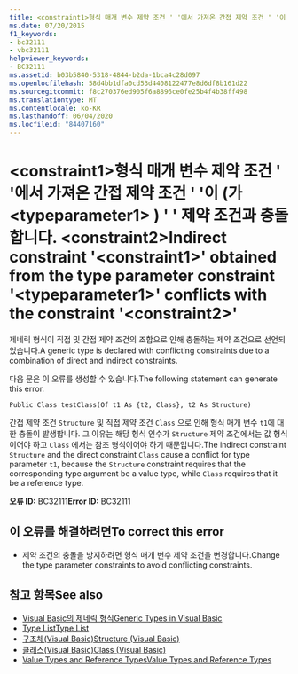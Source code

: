 ```yaml
---
title: <constraint1>형식 매개 변수 제약 조건 ' '에서 가져온 간접 제약 조건 ' '이 (가 <typeparameter1> ) ' ' 제약 조건과 충돌 합니다. <constraint2>
ms.date: 07/20/2015
f1_keywords:
- bc32111
- vbc32111
helpviewer_keywords:
- BC32111
ms.assetid: b03b5840-5318-4844-b2da-1bca4c28d097
ms.openlocfilehash: 58d4bb1dfa0cd53d4408122477e8d6df8b161d22
ms.sourcegitcommit: f8c270376ed905f6a8896ce0fe25b4f4b38ff498
ms.translationtype: MT
ms.contentlocale: ko-KR
ms.lasthandoff: 06/04/2020
ms.locfileid: "84407160"
---
```

# <a name="indirect-constraint-constraint1-obtained-from-the-type-parameter-constraint-typeparameter1-conflicts-with-the-constraint-constraint2"></a><span data-ttu-id="3a4ff-102">\<constraint1>형식 매개 변수 제약 조건 ' '에서 가져온 간접 제약 조건 ' '이 (가 \<typeparameter1> ) ' ' 제약 조건과 충돌 합니다. \<constraint2></span><span class="sxs-lookup"><span data-stu-id="3a4ff-102">Indirect constraint '\<constraint1>' obtained from the type parameter constraint '\<typeparameter1>' conflicts with the constraint '\<constraint2>'</span></span>
<span data-ttu-id="3a4ff-103">제네릭 형식이 직접 및 간접 제약 조건의 조합으로 인해 충돌하는 제약 조건으로 선언되었습니다.</span><span class="sxs-lookup"><span data-stu-id="3a4ff-103">A generic type is declared with conflicting constraints due to a combination of direct and indirect constraints.</span></span>  
  
 <span data-ttu-id="3a4ff-104">다음 문은 이 오류를 생성할 수 있습니다.</span><span class="sxs-lookup"><span data-stu-id="3a4ff-104">The following statement can generate this error.</span></span>  
  
 `Public Class testClass(Of t1 As {t2, Class}, t2 As Structure)`  
  
 <span data-ttu-id="3a4ff-105">간접 제약 조건 `Structure` 및 직접 제약 조건 `Class` 으로 인해 형식 매개 변수 `t1`에 대한 충돌이 발생합니다. 그 이유는 해당 형식 인수가 `Structure` 제약 조건에서는 값 형식이어야 하고 `Class` 에서는 참조 형식이어야 하기 때문입니다.</span><span class="sxs-lookup"><span data-stu-id="3a4ff-105">The indirect constraint `Structure` and the direct constraint `Class` cause a conflict for type parameter `t1`, because the `Structure` constraint requires that the corresponding type argument be a value type, while `Class` requires that it be a reference type.</span></span>  
  
 <span data-ttu-id="3a4ff-106">**오류 ID:** BC32111</span><span class="sxs-lookup"><span data-stu-id="3a4ff-106">**Error ID:** BC32111</span></span>  
  
## <a name="to-correct-this-error"></a><span data-ttu-id="3a4ff-107">이 오류를 해결하려면</span><span class="sxs-lookup"><span data-stu-id="3a4ff-107">To correct this error</span></span>  
  
- <span data-ttu-id="3a4ff-108">제약 조건의 충돌을 방지하려면 형식 매개 변수 제약 조건을 변경합니다.</span><span class="sxs-lookup"><span data-stu-id="3a4ff-108">Change the type parameter constraints to avoid conflicting constraints.</span></span>  
  
## <a name="see-also"></a><span data-ttu-id="3a4ff-109">참고 항목</span><span class="sxs-lookup"><span data-stu-id="3a4ff-109">See also</span></span>

- [<span data-ttu-id="3a4ff-110">Visual Basic의 제네릭 형식</span><span class="sxs-lookup"><span data-stu-id="3a4ff-110">Generic Types in Visual Basic</span></span>](../programming-guide/language-features/data-types/generic-types.md)
- [<span data-ttu-id="3a4ff-111">Type List</span><span class="sxs-lookup"><span data-stu-id="3a4ff-111">Type List</span></span>](../language-reference/statements/type-list.md)
- [<span data-ttu-id="3a4ff-112">구조체(Visual Basic)</span><span class="sxs-lookup"><span data-stu-id="3a4ff-112">Structure (Visual Basic)</span></span>](../language-reference/statements/structure-statement.md)
- [<span data-ttu-id="3a4ff-113">클래스(Visual Basic)</span><span class="sxs-lookup"><span data-stu-id="3a4ff-113">Class (Visual Basic)</span></span>](../language-reference/statements/class-statement.md)
- [<span data-ttu-id="3a4ff-114">Value Types and Reference Types</span><span class="sxs-lookup"><span data-stu-id="3a4ff-114">Value Types and Reference Types</span></span>](../programming-guide/language-features/data-types/value-types-and-reference-types.md)

